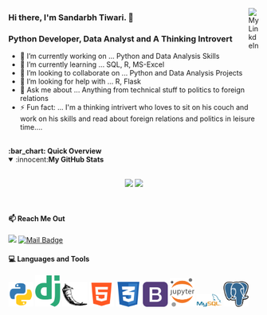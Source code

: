 <a href="https://www.linkedin.com/in/ersandarbhtiwari2603" target="_blank" rel="nofollow"><img align="right" alt="My LinkdeIn" width="22px" src="https://unpkg.com/simple-icons@v4/icons/linkedin.svg" /></a>
### Hi there, I'm Sandarbh Tiwari. 👋
### Python Developer, Data Analyst and A Thinking Introvert

- 🔭 I’m currently working on ... Python and Data Analysis Skills
- 🌱 I’m currently learning ... SQL, R, MS-Excel
- 👯 I’m looking to collaborate on ... Python and Data Analysis Projects
- 🤔 I’m looking for help with ... R, Flask
- 💬 Ask me about ... Anything from technical stuff to politics to foreign relations
- ⚡ Fun fact: ... I'm a thinking intrivert who loves to sit on his couch and work on his skills and read about foreign relations and politics in leisure time....
<br/>
<b> :bar_chart: Quick Overview</b>
<details open>
  <summary>:innocent:<b>My GitHub Stats</b></summary>
  <br>
  <p align="center">
    <img src="https://github-readme-stats.vercel.app/api?username=dev-sandarbh&show_icons=true&theme=cobalt">
    <img src="https://github-readme-stats.vercel.app/api/top-langs/?username=dev-sandarbh&layout=compact&show_icons=true&theme=cobalt">
  </p>
</details>
<br/>

#### :mailbox: Reach Me Out
[<img src="https://img.shields.io/badge/linkedin-%230077B5.svg?&style=for-the-badge&logo=linkedin&logoColor=white" />](https://www.linkedin.com/in/ersandarbhtiwari2603/)
[![Mail Badge](https://img.shields.io/badge/-tiwari.sandarbh2603-EA4335?style=for-the-badge&labelColor=EA4335&logo=gmail&logoColor=white)](mailto:tiwari.sandarbh2603@gmail.com)

#### :computer: Languages and Tools
<p>
  <code><img alt="Python" width="50px" src="https://raw.githubusercontent.com/dev-sandarbh/dev-sandarbh/master/python.svg" /></code>
  <code><img alt="Django" width="50px" src="https://raw.githubusercontent.com/dev-sandarbh/dev-sandarbh/master/django.svg" /></code>
  <code><img alt="Flask" width="50px" src="https://raw.githubusercontent.com/dev-sandarbh/dev-sandarbh/master/flask.svg" /></code>
  <code><img alt="HTML5" width="50px" src="https://raw.githubusercontent.com/dev-sandarbh/dev-sandarbh/master/html.svg" /></code>
  <code><img alt="CSS3" width="50px" src="https://raw.githubusercontent.com/dev-sandarbh/dev-sandarbh/master/css.svg" /></code>
  <code><img alt="BootStrap" width="50px" src="https://raw.githubusercontent.com/dev-sandarbh/dev-sandarbh/master/bootstrap.svg" /></code>
  <code><img alt="Jupyter Notebook" width="50px" src="https://raw.githubusercontent.com/dev-sandarbh/dev-sandarbh/master/jupyter.svg" /></code>
  <code><img alt="MySql" width="50px" src="https://raw.githubusercontent.com/dev-sandarbh/dev-sandarbh/master/mysql.svg" /></code>
  <code><img alt="PostreSql" width="50px" src="https://raw.githubusercontent.com/dev-sandarbh/dev-sandarbh/master/postgresql.svg" /></code>
</p>
